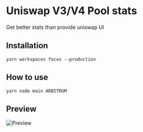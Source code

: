 # Uniswap V3/V4 Pool stats

Get better stats than provide uniswap UI

## Installation
```yarn workspaces focus --production```

## How to use
```yarn node main ARBITRUM```

## Preview
![Preview](https://raw.githubusercontent.com/8clever/uniswap-pool-stats/refs/heads/main/docs/preview.webp)

